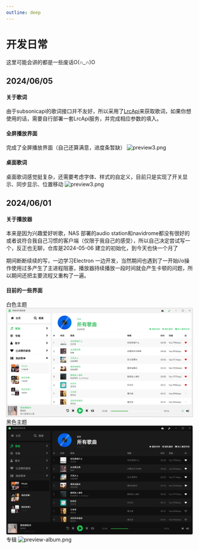 ```yaml
---
outline: deep
---
```


# 开发日常

这里可能会讲的都是一些废话O(∩_∩)O

## 2024/06/05
#### 关于歌词
由于subsonicapi的歌词接口并不友好，所以采用了[LrcApi](https://github.com/HisAtri/LrcApi)来获取歌词，如果你想使用的话，需要自行部署一套LrcApi服务，并完成相应参数的填入。
#### 全屏播放界面
完成了全屏播放界面（自己还算满意，进度条暂缺）
![preview3.png](public/preview3.png)
#### 桌面歌词
桌面歌词感觉挺复杂，还需要考虑字体、样式的自定义，目前只是实现了开关显示、同步显示、位置移动
![preview3.png](public/preview-lrcdesktop.png)

## 2024/06/01
#### 关于播放器
本来是因为兴趣爱好听歌，NAS 部署的audio station和navidrome都没有很好的或者说符合我自己习惯的客户端（仅限于我自己的感受），所以自己决定尝试写一个，反正也无聊，仓库是2024-05-06 建立的初始化，到今天也快一个月了

期间断断续续的写，一边学习Electron 一边开发，当然期间也遇到了一开始i/o操作使用过多产生了主进程阻塞，播放器持续播放一段时间就会产生卡顿的问题，所以期间还把主要流程又重构了一遍。

#### 目前的一些界面
白色主题
![preview1.png](public/preview1.png)
黑色主题
![preview1.png](public/preview2.png)
专辑
![preview-album.png](public/preview-album.png)